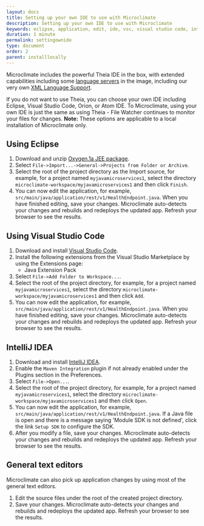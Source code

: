 ```yaml
---
layout: docs
title: Setting up your own IDE to use with Microclimate
description: Setting up your own IDE to use with Microclimate
keywords: eclipse, application, edit, ide, vsc, visual studio code, intellij, text editor, editor
duration: 1 minute
permalink: settingownide
type: document
order: 2
parent: installlocally
---
```


Microclimate includes the powerful Theia IDE in the box, with extended capabilities including some [language servers](http://langserver.org) in the image, including our very own [XML Language Support](https://marketplace.visualstudio.com/items?itemName=IBM.XMLLanguageSupport).

If you do not want to use Theia, you can choose your own IDE including Eclipse, Visual Studio Code, Orion, or Atom IDE. To Microclimate, using your own IDE is just the same as using Theia - File Watcher continues to monitor your files for changes.
**Note:** These options are applicable to a local installation of Microclimate only.

## Using Eclipse

1. Download and unzip [Oxygen.1a JEE package](http://www.eclipse.org/downloads/packages/release/Oxygen/1A).
2. Select ``File->Import...->General->Projects from Folder or Archive``.
3. Select the root of the project directory as the Import source, for example, for a project named ``myjavamicroservices1``, select the directory ``microclimate-workspace/myjavamicroservices1`` and then click ``Finish``.
4. You can now edit the application, for example, ``src/main/java/application/rest/v1/HealthEndpoint.java``. When you have finished editing, save your changes. Microclimate auto-detects your changes and rebuilds and redeploys the updated app. Refresh your browser to see the results.

## Using Visual Studio Code

1. Download and install [Visual Studio Code](https://code.visualstudio.com/download).
2. Install the following extensions from the Visual Studio Marketplace by using the Extensions page:
   * Java Extension Pack
3. Select ``File->Add Folder to Workspace...``.
4. Select the root of the project directory, for example, for a project named ``myjavamicroservices1``, select the directory ``microclimate-workspace/myjavamicroservices1`` and then click ``Add``.
5. You can now edit the application, for example,  ``src/main/java/application/rest/v1/HealthEndpoint.java``. When you have finished editing, save your changes. Microclimate auto-detects your changes and rebuilds and redeploys the updated app. Refresh your browser to see the results.

## IntelliJ IDEA

1. Download and install [IntelliJ IDEA](https://www.jetbrains.com/idea/download/).
2. Enable the ``Maven Integration`` plugin if not already enabled under the Plugins section in the Preferences.
3. Select ``File->Open...``.
4. Select the root of the project directory, for example, for a project named ``myjavamicroservices1``, select the directory ``microclimate-workspace/myjavamicroservices1`` and then click ``Open``.
5. You can now edit the application, for example,  ``src/main/java/application/rest/v1/HealthEndpoint.java``. If a Java file is open and there is a message saying 'Module SDK is not defined', click the link ``Setup SDK`` to configure the SDK.
6. After you modify a file, save your changes. Microclimate auto-detects your changes and rebuilds and redeploys the updated app. Refresh your browser to see the results.

## General text editors

Microclimate can also pick up application changes by using most of the general text editors.
1. Edit the source files under the root of the created project directory.
2. Save your changes. Microclimate auto-detects your changes and rebuilds and redeploys the updated app. Refresh your browser to see the results.
